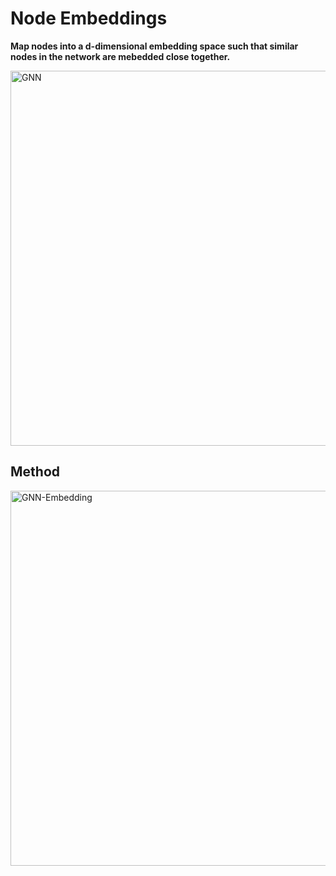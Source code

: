 # Node Embeddings

**Map nodes into a d-dimensional embedding space such that similar nodes in the network are mebedded close together.**

<img src="https://github.com/zixi-liu/Graphical-Neural-Network/blob/main/Img/node-embeddings.png" alt="GNN" width = "600"/>

## Method

<img src="https://github.com/zixi-liu/Graphical-Neural-Network/blob/main/Img/node-embedding-encode.PNG" alt="GNN-Embedding" width = "600"/>
